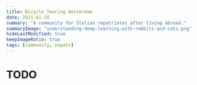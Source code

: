 ```yaml
---
title: Bicycle Touring Amsterdam
date: 2021-01-20
summary: "A community for Italian repatriates after living abroad."
summaryImage: "understanding-deep-learning-with-rabbits-and-cats.png"
hideLastModified: true
keepImageRatio: true
tags: [community, expats]
---
```


# TODO